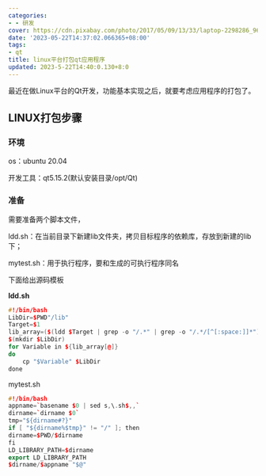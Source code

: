 ```yaml
---
categories:
- - 研发
cover: https://cdn.pixabay.com/photo/2017/05/09/13/33/laptop-2298286_960_720.png
date: '2023-05-22T14:37:02.066365+08:00'
tags:
- qt
title: linux平台打包qt应用程序
updated: 2023-5-22T14:40:0.130+8:0
---
```

最近在做Linux平台的Qt开发，功能基本实现之后，就要考虑应用程序的打包了。

## LINUX打包步骤

### 环境

os：ubuntu 20.04

开发工具：qt5.15.2(默认安装目录/opt/Qt)

### 准备

需要准备两个脚本文件，

ldd.sh：在当前目录下新建lib文件夹，拷贝目标程序的依赖库，存放到新建的lib下；

mytest.sh：用于执行程序，要和生成的可执行程序同名

下面给出源码模板

**ldd.sh**

```cpp
#!/bin/bash
LibDir=$PWD"/lib"
Target=$1
lib_array=($(ldd $Target | grep -o "/.*" | grep -o "/.*/[^[:space:]]*"))
$(mkdir $LibDir)
for Variable in ${lib_array[@]}
do
    cp "$Variable" $LibDir
done
```

mytest.sh

```cpp
#!/bin/bash
appname=`basename $0 | sed s,\.sh$,,`
dirname=`dirname $0`
tmp="${dirname#?}"
if [ "${dirname%$tmp}" != "/" ]; then
dirname=$PWD/$dirname
fi
LD_LIBRARY_PATH=$dirname
export LD_LIBRARY_PATH
$dirname/$appname "$@" 
```

##
